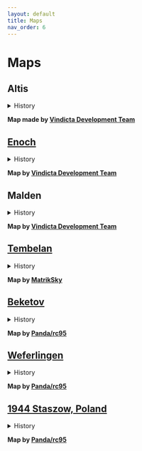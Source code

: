 ```yaml
---
layout: default
title: Maps
nav_order: 6
---
```


# Maps

## Altis

<details><summary>History</summary>
<p>

"description and image"

</p>
</details>

<b>Map made by [Vindicta Development Team](https://github.com/Vindicta-Team)</b><br>

## [Enoch](https://store.steampowered.com/app/1021790/Arma_3_Contact/)

<details><summary>History</summary>
<p>

"description and image"

</p>
</details>

<b>Map by [Vindicta Development Team](https://github.com/Vindicta-Team)</b><br>

## Malden

<details><summary>History</summary>
<p>

"description and image"

</p>
</details>

<b>Map by [Vindicta Development Team](https://github.com/Vindicta-Team)</b><br>

## [Tembelan](https://steamcommunity.com/workshop/filedetails/?id=1252091296)

<details><summary>History</summary>
<p>

"description and image"

</p>
</details>

<b>Map by [MatrikSky](https://github.com/MatrikSky)</b><br>

## [Beketov](https://steamcommunity.com/sharedfiles/filedetails/?id=743968516)

<details><summary>History</summary>
<p>

"description and image"

</p>
</details>

<b>Map by [Panda/rc95](https://github.com/rc95)</b><br>

## [Weferlingen](https://store.steampowered.com/app/1042220/Arma_3_Creator_DLC_Global_Mobilization__Cold_War_Germany/)

<details><summary>History</summary>
<p>

"description and image"

</p>
</details>

<b>Map by [Panda/rc95](https://github.com/rc95)</b><br>

## [1944 Staszow, Poland](https://steamcommunity.com/sharedfiles/filedetails/?id=1980236949)

<details><summary>History</summary>
<p>

"description and image"

</p>
</details>

<b>Map by [Panda/rc95](https://github.com/rc95)</b><br>
